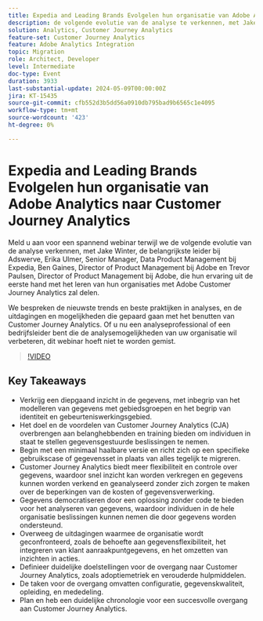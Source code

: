 ```yaml
---
title: Expedia and Leading Brands Evolgelen hun organisatie van Adobe Analytics naar Customer Journey Analytics
description: de volgende evolutie van de analyse te verkennen, met Jake Winter, hoofd in Adswerve, Erika Ulmer, Senior Manager, Data Product Management op Expedia, Ben Gaines, Director of Product Management op Adobe en Trevor Paulsen, Director of Product Management op Adobe, die hun ervaring uit de eerste hand zal delen om hun organisaties te leren nivelleren met Adobe Customer Journey Analytics. We bespreken de nieuwste trends en beste praktijken in analyses, en de uitdagingen en mogelijkheden die gepaard gaan met het benutten van Customer Journey Analytics. Of u nu een analyseprofessional of een bedrijfsleider bent die de analysemogelijkheden van uw organisatie wil verbeteren, dit webinar hoeft niet te worden gemist.
solution: Analytics, Customer Journey Analytics
feature-set: Customer Journey Analytics
feature: Adobe Analytics Integration
topic: Migration
role: Architect, Developer
level: Intermediate
doc-type: Event
duration: 3933
last-substantial-update: 2024-05-09T00:00:00Z
jira: KT-15435
source-git-commit: cfb552d3b5dd56a0910db795bad9b6565c1e4095
workflow-type: tm+mt
source-wordcount: '423'
ht-degree: 0%

---
```



# Expedia and Leading Brands Evolgelen hun organisatie van Adobe Analytics naar Customer Journey Analytics

Meld u aan voor een spannend webinar terwijl we de volgende evolutie van de analyse verkennen, met Jake Winter, de belangrijkste leider bij Adswerve, Erika Ulmer, Senior Manager, Data Product Management bij Expedia, Ben Gaines, Director of Product Management bij Adobe en Trevor Paulsen, Director of Product Management bij Adobe, die hun ervaring uit de eerste hand met het leren van hun organisaties met Adobe Customer Journey Analytics zal delen.

We bespreken de nieuwste trends en beste praktijken in analyses, en de uitdagingen en mogelijkheden die gepaard gaan met het benutten van Customer Journey Analytics. Of u nu een analyseprofessional of een bedrijfsleider bent die de analysemogelijkheden van uw organisatie wil verbeteren, dit webinar hoeft niet te worden gemist.

>[!VIDEO](https://video.tv.adobe.com/v/3428762/?learn=on)


## Key Takeaways


* Verkrijg een diepgaand inzicht in de gegevens, met inbegrip van het modelleren van gegevens met gebiedsgroepen en het begrip van identiteit en gebeurteniswerkingsgebied.
* Het doel en de voordelen van Customer Journey Analytics (CJA) overbrengen aan belanghebbenden en training bieden om individuen in staat te stellen gegevensgestuurde beslissingen te nemen.
* Begin met een minimaal haalbare versie en richt zich op een specifieke gebruikscase of gegevensset in plaats van alles tegelijk te migreren.
* Customer Journey Analytics biedt meer flexibiliteit en controle over gegevens, waardoor snel inzicht kan worden verkregen en gegevens kunnen worden verkend en geanalyseerd zonder zich zorgen te maken over de beperkingen van de kosten of gegevensverwerking.
* Gegevens democratiseren door een oplossing zonder code te bieden voor het analyseren van gegevens, waardoor individuen in de hele organisatie beslissingen kunnen nemen die door gegevens worden ondersteund.
* Overweeg de uitdagingen waarmee de organisatie wordt geconfronteerd, zoals de behoefte aan gegevensflexibiliteit, het integreren van klant aanraakpuntgegevens, en het omzetten van inzichten in acties.
* Definieer duidelijke doelstellingen voor de overgang naar Customer Journey Analytics, zoals adoptiemetriek en verouderde hulpmiddelen.
* De taken voor de overgang omvatten configuratie, gegevenskwaliteit, opleiding, en mededeling.
* Plan en heb een duidelijke chronologie voor een succesvolle overgang aan Customer Journey Analytics.
